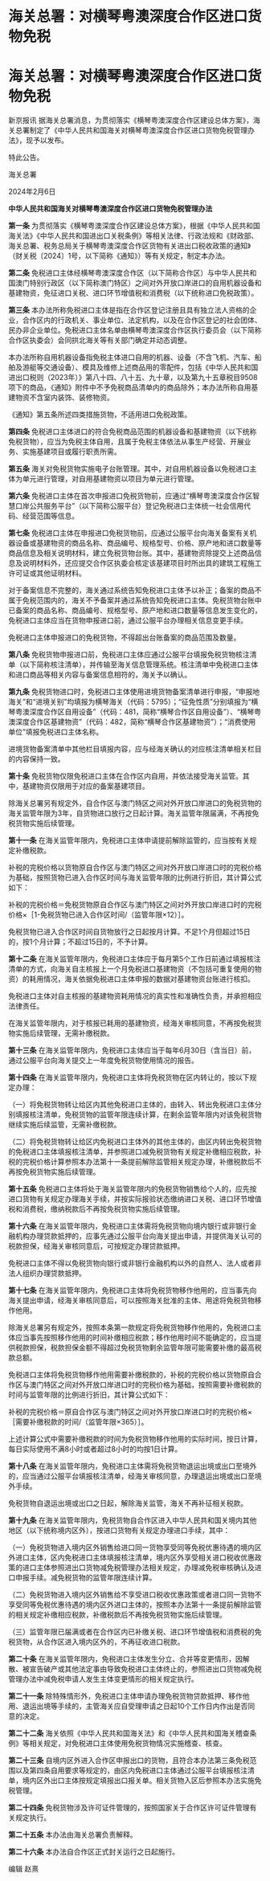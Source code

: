 # 海关总署：对横琴粤澳深度合作区进口货物免税

# 海关总署：对横琴粤澳深度合作区进口货物免税

新京报讯
据海关总署消息，为贯彻落实《横琴粤澳深度合作区建设总体方案》，海关总署制定了《中华人民共和国海关对横琴粤澳深度合作区进口货物免税管理办法》，现予以发布。

特此公告。

海关总署

2024年2月6日

**中华人民共和国海关对横琴粤澳深度合作区进口货物免税管理办法**

**第一条**
为贯彻落实《横琴粤澳深度合作区建设总体方案》，根据《中华人民共和国海关法》《中华人民共和国进出口关税条例》等相关法律、行政法规和《财政部、海关总署、税务总局关于横琴粤澳深度合作区货物有关进出口税收政策的通知》（财关税〔2024〕1号，以下简称《通知》）等有关规定，制定本办法。

**第二条**
免税进口主体经横琴粤澳深度合作区（以下简称合作区）与中华人民共和国澳门特别行政区（以下简称澳门特区）之间对外开放口岸进口的自用机器设备和基建物资，免征进口关税、进口环节增值税和消费税（以下统称进口免税政策）。

**第三条**
本办法所称免税进口主体是指在合作区登记注册且具有独立法人资格的企业，合作区内的行政机关、事业单位、法定机构，以及在合作区登记的社会团体、民办非企业单位。免税进口主体名单由横琴粤澳深度合作区执行委员会（以下简称合作区执委会）会同拱北海关等有关部门确定并动态调整。

本办法所称自用机器设备指免税主体进口自用的机器、设备（不含飞机、汽车、船舶及游艇等交通设备）、模具及维修上述商品用的零配件，包括《中华人民共和国进出口税则（2023年）》第八十四、八十五、九十章，以及第九十五章税目9508项下的商品，《通知》附件中不予免税商品清单内的商品除外；本办法所称自用基建物资不含室内装饰、装修物资。

《通知》第五条所述四类措施货物，不适用进口免税政策。

**第四条**
免税进口主体进口的符合免税商品范围的机器设备和基建物资（以下统称免税货物），应当为免税主体自用，且属于免税主体依法从事生产经营、开展业务、实施基建项目或履行职责所需。

**第五条** 海关对免税货物实施电子台账管理。其中，对自用机器设备以免税进口主体为单元进行管理，对自用基建物资以项目为单元进行管理。

**第六条**
免税进口主体在首次申报进口免税货物前，应通过“横琴粤澳深度合作区智慧口岸公共服务平台”（以下简称公服平台）登记免税进口主体统一社会信用代码、经营范围等信息。

**第七条**
免税进口主体在申报进口免税货物前，应通过公服平台向海关备案有关机器设备或基建物资的商品名称、商品编号、规格型号、价格、原产地和进口数量等商品信息及相关说明材料，建立免税货物台账。其中，基建物资除提交上述商品信息及说明材料外，还应提交合作区执委会核定该基建项目时所出具的建筑工程施工许可证或其他证明材料。

对于备案信息不完整的，海关通过系统告知免税进口主体予以补正；备案的商品不属于免税范围内的，海关不予备案并通过系统告知免税进口主体。免税货物台账中已备案的商品名称、商品编号、规格型号、原产地和进口数量等信息发生变化的，免税进口主体应当在货物申报进口前，通过公服平台办理相关信息变更手续。

免税进口主体申报进口的免税货物，不得超出台账备案的商品范围及数量。

**第八条**
免税货物申报进口前，免税进口主体应通过公服平台填报免税货物核注清单（以下简称核注清单），并传输至海关信息管理系统。核注清单中免税进口主体和进口商品等相关内容与备案信息相符的，海关予以确认。

**第九条**
免税货物进口时，免税进口主体使用进境货物备案清单进行申报，“申报地海关”和“进境关别”均填报为横琴海关（代码：5795）；“征免性质”分别填报为“横琴粤澳深度合作区自用设备”（代码：481，简称“横琴合作区自用设备”）、“横琴粤澳深度合作区基建物资”（代码：482，简称“横琴合作区基建物资”）；“消费使用单位”填报免税进口主体名称。

进境货物备案清单中其他栏目填报内容，应与经海关确认的对应核注清单相关栏目的内容保持一致。

**第十条** 免税货物仅限免税进口主体在合作区内自用，并依法接受海关监管。其中，基建物资仅限用于对应的备案基建项目。

除海关总署另有规定外，自合作区与澳门特区之间对外开放口岸进口的免税货物的海关监管年限为3年，自货物进口放行之日起计算。海关监管年限届满，不再按免税货物实施后续管理。

**第十一条** 在海关监管年限内，免税进口主体申请提前解除监管的，应当按有关规定补缴税款。

补税的完税价格以货物原自合作区与澳门特区之间对外开放口岸进口时的完税价格为基础，按照货物已进入合作区时间与海关监管年限的比例进行折旧，其计算公式如下：

补税的完税价格＝免税货物原自合作区与澳门特区之间对外开放口岸进口时的完税价格×［1-免税货物已进入合作区时间/（监管年限×12）］。

免税货物已进入合作区时间自货物放行之日起按月计算。不足1个月但超过15日的，按1个月计算；不超过15日的，不予计算。

**第十二条**
在海关监管年限内，免税进口主体应于每月第5个工作日前通过填报核注清单的方式，向海关自主核报上一个月免税进口基建物资（不包括可重复使用的物资）的耗用情况，海关依据免税进口主体申报的数据对基建物资台账进行核扣。

免税进口主体对自主核报的基建物资耗用情况的真实性和准确性负责，并承担相应法律责任。

在海关监管年限内，对于核报已耗用的基建物资，经海关审核同意，不再按免税货物实施后续管理，无需补缴税款。

**第十三条** 在海关监管年限内，免税进口主体应当于每年6月30日（含当日）前，通过公服平台向海关提交上一年度免税货物使用情况的报告。

**第十四条** 在海关监管年限内，免税进口主体将免税货物在区内转让的，按以下规定办理：

（一）将免税货物转让给区内其他免税进口主体的，由转入、转出免税进口主体分别填报核注清单，免税货物的监管年限连续计算，在剩余监管年限内对该免税货物继续实施后续监管，无需补缴税款。

（二）将免税货物转让给区内免税进口主体外的其他主体的，由区内转出免税货物的免税进口主体填报核注清单，并参照进口减免税货物有关规定补缴相应税款，补税的完税价格计算参照本办法第十一条提前解除监管相关规定办理，补缴税款后不再按免税货物实施后续管理。

**第十五条**
免税进口主体将处于海关监管年限内的免税货物销售给个人的，应先按进口货物有关规定办理海关手续，并按实际报验状态缴纳进口关税、进口环节增值税和消费税，缴纳税款后不再按免税货物实施后续管理。

**第十六条**
在海关监管年限内，免税进口主体需将免税货物向境内银行或非银行金融机构办理贷款抵押的，应事先通过公服平台向海关提出申请，并提供海关认可的税款担保，经海关审核同意后，可按规定办理贷款抵押。

免税进口主体不得以免税货物向银行或非银行金融机构以外的自然人、法人或者非法人组织办理贷款抵押。

**第十七条**
在海关监管年限内，免税进口主体将免税货物移作他用的，应当事先向海关提出申请，经海关审核同意后，可以按照海关批准的主体、用途将免税货物移作他用。

除海关总署另有规定外，按照本条第一款规定将免税货物移作他用的，免税进口主体应当事先按照移作他用的时间补缴相应税款；移作他用时间不能确定的，应当提供税款担保，税款担保金额不得超过免税货物剩余监管年限可能需要补缴的最高税款总额。

免税进口主体将免税货物移作他用需要补缴税款的，补税的完税价格以货物原自合作区与澳门特区之间对外开放口岸进口时的完税价格为基础，按照需要补缴税款的时间与监管年限的比例进行折旧，其计算公式如下：

补税的完税价格＝原自合作区与澳门特区之间对外开放口岸进口时的完税价格×［需要补缴税款的时间/（监管年限×365）］。

上述计算公式中需要补缴税款的时间为免税货物移作他用的实际时间，按日计算，每日实际使用不满8小时或者超过8小时的均按1日计算。

**第十八条**
在海关监管年限内，免税进口主体需将免税货物退运出境或出口至境外的，应当通过公服平台填报核注清单，经海关审核同意，办理退运出境或出口至境外手续。

免税货物自退运出境或出口之日起，解除海关监管，海关不再补征相关税款。

**第十九条** 在海关监管年限内，免税货物自合作区进入中华人民共和国关境内其他地区（以下统称境内区外），按进口货物有关规定办理进口手续，其中：

（一）免税货物进入境内区外销售给进口同一货物享受同等免税优惠待遇的境内区外进口主体，区内免税进口主体填报核注清单，境内区外享受相关进口税收优惠政策的进口主体参照进出口货物减免税管理办法相关规定，办理减免税审核确认及进口申报手续。减免税货物的监管年限连续计算。

（二）免税货物进入境内区外销售给不享受进口税收优惠政策或者进口同一货物不享受同等免税优惠待遇的境内区外进口主体的，按照本办法第十一条提前解除监管的相关规定补缴相应税款，补缴税款后不再按免税货物实施后续管理。

（三）监管年限已届满或者在合作区内已补缴关税、进口环节增值税和消费税的免税货物，从合作区进入境内区外的，不再征收进口税款。

**第二十条**
在海关监管年限内，免税进口主体发生分立、合并等变更情形，因解散、被宣告破产或其他法定事由导致免税进口主体终止的，参照进出口货物减免税管理办法中减免税申请人发生主体变更情形的相关规定执行。

**第二十一条**
除特殊情形外，免税进口主体申请办理免税货物贷款抵押、移作他用、退运出境等手续的，主管海关应自受理申请之日起10个工作日内作出是否同意的决定。

**第二十二条** 海关依照《中华人民共和国海关法》和《中华人民共和国海关稽查条例》等相关规定，对免税进口主体使用免税货物情况实施稽查、核查。

**第二十三条**
自境内区外进入合作区申报出口的货物，且符合本办法第三条免税范围以及第四条自用要求等规定的，由区内免税进口主体通过公服平台填报核注清单，境内区外出口主体按规定填报出口报关单。相关货物入区后参照本办法实施免税管理。

**第二十四条** 免税货物涉及许可证件管理的，按照国家关于合作区许可证件管理有关规定执行。

**第二十五条** 本办法由海关总署负责解释。

**第二十六条** 本办法自合作区正式封关运行之日起施行。

编辑 赵熹

